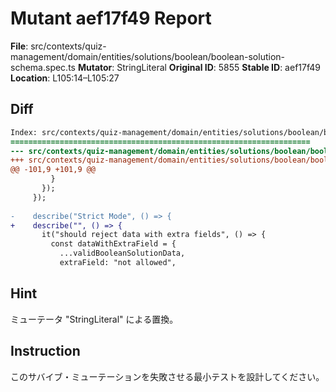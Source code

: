 # Mutant aef17f49 Report

**File**: src/contexts/quiz-management/domain/entities/solutions/boolean/boolean-solution-schema.spec.ts
**Mutator**: StringLiteral
**Original ID**: 5855
**Stable ID**: aef17f49
**Location**: L105:14–L105:27

## Diff

```diff
Index: src/contexts/quiz-management/domain/entities/solutions/boolean/boolean-solution-schema.spec.ts
===================================================================
--- src/contexts/quiz-management/domain/entities/solutions/boolean/boolean-solution-schema.spec.ts	original
+++ src/contexts/quiz-management/domain/entities/solutions/boolean/boolean-solution-schema.spec.ts	mutated #5855
@@ -101,9 +101,9 @@
         }
       });
     });
 
-    describe("Strict Mode", () => {
+    describe("", () => {
       it("should reject data with extra fields", () => {
         const dataWithExtraField = {
           ...validBooleanSolutionData,
           extraField: "not allowed",
```

## Hint

ミューテータ "StringLiteral" による置換。

## Instruction

このサバイブ・ミューテーションを失敗させる最小テストを設計してください。
